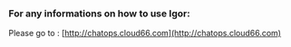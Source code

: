 <!-- post: -->


### For any informations on how to use Igor:

Please go to : [http://chatops.cloud66.com](http://chatops.cloud66.com)
